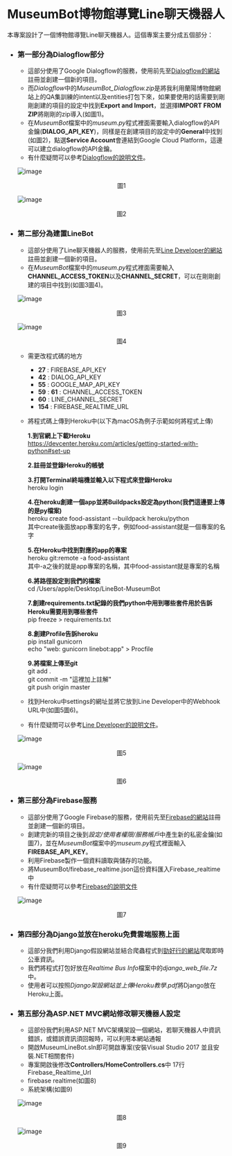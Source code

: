 # MuseumBot博物館導覽Line聊天機器人
本專案設計了一個博物館導覽Line聊天機器人。這個專案主要分成五個部分：
* **<h3>第一部分為Dialogflow部分</h3>**
  * 這部分使用了Google Dialogflow的服務，使用前先至[Dialogflow的網站](https://dialogflow.com/)註冊並創建一個新的項目。  
  * 而*Dialogflow*中的*MuseumBot_Dialogflow.zip*是將我利用蘭陽博物館網站上的QA集訓練的intent以及entities打包下來，如果要使用的話需要到剛剛創建的項目的設定中找到**Export and Import**，並選擇**IMPORT FROM ZIP**將剛剛的zip導入(如圖1)。
  * 在*MuseumBot*檔案中的*museum.py*程式裡面需要輸入dialogflow的API金鑰(**DIALOG_API_KEY**)，同樣是在創建項目的設定中的**General**中找到(如圖2)，點選**Service Account**會連結到Google Cloud Platform，這邊可以建立dialogflow的API金鑰。
  * 有什麼疑問可以參考[Dialogflow的說明文件](https://dialogflow.com/docs/getting-started)。
    
  ![image](https://github.com/ArrowHuang/LineBot-MuseumBot/blob/master/Screenshot/Dialogflow2.png)    
  <p align="center">圖1</p>   
  
  ![image](https://github.com/ArrowHuang/LineBot-MuseumBot/blob/master/Screenshot/Dialogflow1.png)    
  <p align="center">圖2</p>   
  
* **<h3>第二部分為建置LineBot</h3>**  
  * 這部分使用了Line聊天機器人的服務，使用前先至[Line Developer的網站](https://developers.line.biz/en/)註冊並創建一個新的項目。
  * 在*MuseumBot*檔案中的*museum.py*程式裡面需要輸入**CHANNEL_ACCESS_TOKEN**以及**CHANNEL_SECRET**，可以在剛剛創建的項目中找到(如圖3圖4)。
  
  ![image](https://github.com/ArrowHuang/LineBot-MuseumBot/blob/master/Screenshot/LineBot1.png)    
  <p align="center">圖3</p>   
  
  ![image](https://github.com/ArrowHuang/LineBot-MuseumBot/blob/master/Screenshot/LineBot2.png)    
  <p align="center">圖4</p>   
  
  * 需更改程式碼的地方 
    - **27** : FIREBASE_API_KEY
    - **42** : DIALOG_API_KEY
    - **55** : GOOGLE_MAP_API_KEY
    - **59** : **61** : CHANNEL_ACCESS_TOKEN
    - **60** : LINE_CHANNEL_SECRET
    - **154** : FIREBASE_REALTIME_URL
      
  * 將程式碼上傳到Heroku中(以下為macOS為例子示範如何將程式上傳)  
    
    **1.到官網上下載Heroku**  
    https://devcenter.heroku.com/articles/getting-started-with-python#set-up  
      
    **2.註冊並登錄Heroku的帳號**  
      
    **3.打開Terminal終端機並輸入以下程式來登錄Heroku**  
    heroku login  
      
    **4.在heroku創建一個app並將Buildpacks設定為python(我們這邊要上傳的是py檔案)**  
    heroku create food-assistant --buildpack heroku/python  
    其中create後面放app專案的名字，例如food-assistant就是一個專案的名字
      
    **5.在Heroku中找到對應的app的專案**  
    heroku git:remote -a food-assistant  
    其中-a之後的就是app專案的名稱，其中food-assistant就是專案的名稱  
      
    **6.將路徑設定到我們的檔案**  
    cd /Users/apple/Desktop/LineBot-MuseumBot
      
    **7.創建requirements.txt紀錄的我們python中用到哪些套件用於告訴Heroku需要用到哪些套件**  
    pip freeze > requirements.txt  
      
    **8.創建Profile告訴heroku**  
    pip install gunicorn  
    echo "web: gunicorn linebot:app" > Procfile  
      
    **9.將檔案上傳至git**   
    git add .  
    git commit -m "這裡加上註解"  
    git push origin master  
      
  * 找到Heroku中settings的網址並將它放到Line Developer中的Webhook URL中(如圖5圖6)。      
  * 有什麼疑問可以參考[Line Developer的說明文件](https://developers.line.biz/en/docs/)。

  ![image](https://github.com/ArrowHuang/LineBot-MuseumBot/blob/master/Screenshot/LineBot1.png)    
  <p align="center">圖5</p>   
  
  ![image](https://github.com/ArrowHuang/LineBot-MuseumBot/blob/master/Screenshot/LineBot2.png)    
  <p align="center">圖6</p>   
  
* **<h3>第三部分為Firebase服務</h3>**    
  * 這部分使用了Google Firebase的服務，使用前先至[Firebase的網站](https://firebase.google.com/)註冊並創建一個新的項目。 
  * 創建完新的項目之後到*設定/使用者權限/服務帳戶*中產生新的私密金鑰(如圖7)，並在*MuseumBot*檔案中的*museum.py*程式裡面輸入**FIREBASE_API_KEY**。
  * 利用Firebase製作一個資料讀取與儲存的功能。
  * 將MuseumBot/firebase_realtime.json這份資料匯入Firebase_realtime中
  * 有什麼疑問可以參考[Firebase的說明文件](https://firebase.google.com/docs)  
     
  ![image](https://github.com/ArrowHuang/LineBot-MuseumBot/blob/master/Screenshot/Firebase.png)    
  <p align="center">圖7</p>   
     
* **<h3>第四部分為Django並放在heroku免費雲端服務上面</h3>**  
  * 這部分我們利用Django假設網站並結合爬蟲程式到[勁好行的網站](http://e-landbus.tw/eLandBus/RouteQuery.aspx)爬取即時公車資訊。    
  * 我們將程式打包好放在*Realtime Bus Info*檔案中的*django_web_file.7z*中。   
  * 使用者可以按照*Django架設網站並上傳Heroku教學.pdf*將Django放在Heroku上面。

* **<h3>第五部分為ASP.NET MVC網站修改聊天機器人設定</h3>**
  * 這部份我們利用ASP.NET MVC架構架設一個網站，若聊天機器人中資訊錯誤，或錯誤資訊須回報時，可以利用本網站通報
  * 開啟MuseumLineBot.sln即可開啟專案(安裝Visual Studio 2017 並且安裝.NET相關套件)
  * 專案開啟後修改**Controllers/HomeControllers.cs**中 17行 Firebase_Realtime_Url
  * firebase realtime(如圖8)
  * 系統架構(如圖9)
  
  ![image](https://github.com/b0543028/Museum-Linebot/blob/master/Screenshot/firebase_realtime.jpg)    
  <p align="center">圖8</p>
  
  ![image](https://github.com/b0543028/museum-linebot/blob/master/Screenshot/%E7%B3%BB%E7%B5%B1%E6%9E%B6%E6%A7%8B.jpg)    
  <p align="center">圖9</p> 
